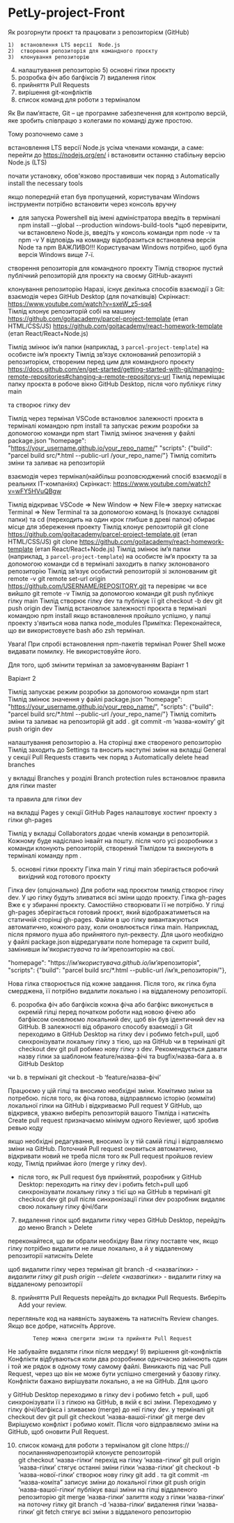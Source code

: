 # PetLy-project-Front

Як розгорнути проєкт та працювати з репозиторієм (GitHub)

    1)  встановлення LTS версії  Node.js
    2)  створення репозиторія для командного проєкту
    3)  клонування репозиторію

4.  налаштування репозиторію 5) основні гілки проєкту
5.  розробка фіч або багфіксів 7) видалення гілок
6.  прийняття Pull Requests
7.  вирішення git-конфліктів
8.  список команд для роботи з терміналом

Як Ви пам’ятаєте, Git – це програмне забезпечення для контролю версій, яке зробить співпрацю з
колегами по команді дуже простою.

Тому розпочнемо саме з

встановлення LTS версії Node.js усіма членами команди, а саме: перейти до https://nodejs.org/en/ і
встановити останню стабільну версію Node.js (LTS)

почати установку, обов'язково проставивши чек поряд з Automatically install the necessary tools

якщо попередній етап був пропущений, користувачам Windows інструменти потрібно встановити через
консоль вручну

- для запуска Powershell від імені адміністратора введіть в терміналі npm install --global
  --production windows-build-tools \*щоб перевірити, чи встановлено Node.js, введіть у консоль
  команди npm node -v та npm -v У відповідь на команду відобразиться встановлена ​​версія Node та
  npm ВАЖЛИВО!!! Користувачам Windows потрібно, щоб була версія Windows вище 7-ї.

створення репозиторія для командного проєкту Тімлід створює пустий публічний репозиторій для проєкту
на своєму GitHub-акаунті

клонування репозиторію Наразі, існує декілька способів взаємодії з Git: взаємодія через GitHub
Desktop (для початківців) Скрінкаст: https://www.youtube.com/watch?v=sxeW_z5-sq4  
Тімлід клонує репозиторій собі на машину https://github.com/goitacademy/parcel-project-template
(етап HTML/CSS/JS) https://github.com/goitacademy/react-homework-template (eтап React/React+Node.js)

Тімлід змінює ім’я папки (наприклад, з `parcel-project-template`) на особисте ім’я проєкту Тімлід
зв’язує склонований репозиторій з репозиторієм, створеним перед цим для командного проєкту
https://docs.github.com/en/get-started/getting-started-with-git/managing-remote-repositories#changing-a-remote-repositorys-url
Тімлід переміщає папку проєкта в робоче вікно GitHub Desktop, після чого публікує гілку main

та створює гілку dev

Тімлід через термінал VSCode встановлює залежності проєкта в терміналі командою npm install та
запускає режим розробки за допомогою команди npm start Тімлід змінює значення у файлі package.json
"homepage": "https://your_username.github.io/your_repo_name/" "scripts": {"build": "parcel build
src/\*.html --public-url /your_repo_name/"} Тімлід comitить зміни та заливає на репозиторій

взаємодія через термінал(найбільш розповсюджений спосіб взаємодії в реальних IT-компаніях)
Скрінкаст: https://www.youtube.com/watch?v=wFY5HVuQBgw

Тімлід відкриває VSCode => New Window => New File=> зверху натискає Terminal => New Terminal та за
допомогою команд ls (показує складові папки) та cd (переходить на один крок глибше в древі папок)
обирає місце для збереження проекту Тімлід клонує репозиторій git clone
https://github.com/goitacademy/parcel-project-template.git (етап HTML/CSS/JS) git clone
https://github.com/goitacademy/react-homework-template (eтап React/React+Node.js) Тімлід змінює ім’я
папки (наприклад, з `parcel-project-template`) на особисте ім’я проєкту та за допомогою команди cd в
терміналі заходить в папку зклонованого репозиторію Тімлід зв’язує особистий репозиторій зі
зклонованим git remote -v git remote set-url origin https://github.com/USERNAME/REPOSITORY.git та
перевіряє чи все вийшло ​​git remote -v Тімлід за допомогою команди git push публікує гілку main
Тімлід створює гілку dev та публікує її git checkout -b dev git push origin dev Тімлід встановлює
залежності проєкта в терміналі командою npm install якщо встановлення пройшло успішно, у папці
проекту з'явиться нова папка node_modules Примітка: Переконайтеся, що ви використовуєте bash або zsh
термінал.

Увага! При спробі встановлення npm-пакетів термінал Power Shell може видавати помилку. Не
використовуйте його.

Для того, щоб змінити термінал за замовчуванням Варіант 1

Варіант 2

Тімлід запускає режим розробки за допомогою команди npm start Тімлід змінює значення у файлі
package.json "homepage": "https://your_username.github.io/your_repo_name/", "scripts": {"build":
"parcel build src/\*.html --public-url /your_repo_name/"} Тімлід comitить зміни та заливає на
репозиторій git add . git commit -m ‘назва-коміту’ git push origin dev

налаштування репозиторію a. На сторінці вже створеного репозиторію Тімлід заходить до Settings та
вносить наступні зміни на вкладці General у секції Pull Requests ставить чек поряд з Automatically
delete head branches

у вкладці Branches у розділі Branch protection rules встановлює правила для гілки master

та правила для гілки dev

на вкладці Pages у секції GitHub Pages налаштовує хостинг проекту з гілки gh-pages

Тімлід у вкладці Collaborators додає членів команди в репозиторій. Кожному буде надіслано інвайт на
пошту. після чого усі розробники з команди клонують репозиторій, створений Тімлідом та виконують в
терміналі команду npm .

5. основні гілки проєкту Гілка main У гілці main зберігається робочий вихідний код готового проєкту

Гілка dev (опціонально) Для роботи над проєктом тимлід створює гілку dev. У цю гілку будуть
зливатися всі зміни щодо проєкту. Гілка gh-pages Вже є у збиранні проєкту. Самостійно створювати її
не потрібно. У гілці gh-pages зберігається готовий проєкт, який відображатиметься на статичній
сторінці gh-pages. Файли в цю гілку вивантажуються автоматично, кожного разу, коли оновлюється гілка
main. Наприклад, після прямого пуша або прийнятого пул-реквесту. Для цього необхідно у файлі
package.json відредагувати поле homepage та скрипт build, замінивши ім'я*користувача та
ім'я*репозиторію на свої.

"homepage": "https://ім’я*користувача.github.io/ім’я*репозиторія", "scripts": {"build": "parcel
build src/\*.html --public-url /ім’я_репозиторія/"},

Нова гілка створюється під кожне завдання. Після того, як гілка була смерджена, її потрібно видалити
локально і на віддаленому репозиторії.

6. розробка фіч або багфіксів кожна фіча або багфікс виконується в окремій гілці перед початком
   роботи над новою фічею або багфіксом оновлюємо локальний dev, щоб він був ідентичний dev на
   GitHub. В залежності від обраного способу взаємодії з Git переходимо в GitHub Desktop на гілку
   dev і робимо fetch+pull, щоб синхронізувати локальну гілку з тією, що на GitHub чи в терміналі
   git checkout dev git pull робимо нову гілку з dev. Рекомендується давати назву гілки за шаблоном
   feature/назва-фічі та bugfix/назва-бага a. в GitHub Desktop

чи b. в терміналі git checkout -b ‘feature/назва-фічі’

Працюємо у цій гілці та вносимо необхідні зміни. Комітимо зміни за потребою. після того, як фіча
готова, відправляємо історію (комміти) локальної гілки на GitHub і відкриваємо Pull request У
GitHub, що відкрився, уважно виберіть репозиторій вашого Tімліда і натисніть Create pull request
призначаємо мінімум одного Reviewer, щоб зробив ревью коду

якщо необхідні редагування, вносимо їх у тій самій гілці і відправляємо зміни на GitHub. Поточний
Pull request оновиться автоматично, відкривати новий не треба після того як Pull request пройшов
review коду, Тімлід приймає його (merge у гілку dev).

- після того, як Pull request був прийнятий, розробник у GitHub Desktop: переходить на гілку dev і
  робить fetch+pull щоб синхронізувати локальну гілку з тієї що на GitHub в терміналі git checkout
  dev git pull після синхронізації гілки dev розробник видаляє свою локальну гілку фічі/баги

7. видалення гілок щоб видалити гілку через GitHub Desktop, перейдіть до меню Branch > Delete

переконайтеся, що ви обрали необхідну Вам гілку поставте чек, якщо гілку потрібно видалити не лише
локально, а й у віддаленому репозиторії натисніть Delete

щоб видалити гілку через термінал git branch -d <назва*гілки> - видалити гілку git push origin
--delete <назва*гілки> - видалити гілку на віддаленому репозиторії

8. прийняття Pull Requests перейдіть до вкладки Pull Requests. Виберіть Add your review.

перегляньте код на наявність зауважень та натисніть Review changes. Якщо все добре, натисніть
Approve.

       		Тепер можна сmergити зміни та прийняти Pull Request

Не забувайте видаляти гілки після мерджу! 9) вирішення git-конфліктів Конфлікти відбуваються коли
два розробники одночасно змінюють один і той же рядок в одному тому самому файлі. Виникають під час
Pull Request, через що він не може бути успішно cmergeний у базову гілку. Конфлікти бажано
вирішувати локально, а не на GitHub. Для цього

у GitHub Desktop переходимо в гілку dev і робимо fetch + pull, щоб синхронізувати її з гілкою на
GitHub, в якій є всі зміни. Переходимо у гілку фічі/багфікса і зливаємо (merge) до неї гілку dev. у
терміналі git checkout dev git pull git checkout ‘назва-вашої-гілки’ git merge dev Вирішуємо
конфлікт і робимо коміт. Після чого відправляємо зміни на GitHub, щоб оновити Pull Request.

10. список команд для роботи з терміналом git clone https://посилання*на*репозиторій клонуєте
    репозиторій  
     git checkout ‘назва-гілки’ перехід на гілку ‘назва-гілки’ git pull origin ‘назва-гілки’ стягує останні
    зміни гілки ‘назва-гілки’ git checkout -b ‘назва-нової-гілки’ створює нову гілку git add . та git
    commit -m “назва-коміта” записує зміни до локальної гілки git push origin ‘назва-вашої-гілки’ публікує
    ваші зміни на гілці віддаленого репозиторію git merge ‘назва-гілки’ залиття коду з гілки ‘назва-гілки’
    на поточну гілку git branch -d ‘назва-гілки’ видалення гілки ‘назва-гілки’ git fetch стягує всі зміни
    з віддаленого репозиторію
